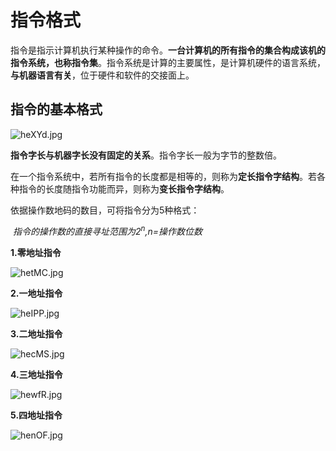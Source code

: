 # 指令格式

指令是指示计算机执行某种操作的命令。**一台计算机的所有指令的集合构成该机的指令系统，也称指令集**。指令系统是计算的主要属性，是计算机硬件的语言系统，**与机器语言有关**，位于硬件和软件的交接面上。

## 指令的基本格式

![heXYd.jpg](https://s1.328888.xyz/2022/05/03/heXYd.jpg)

**指令字长与机器字长没有固定的关系**。指令字长一般为字节的整数倍。  

在一个指令系统中，若所有指令的长度都是相等的，则称为**定长指令字结构**。若各种指令的长度随指令功能而异，则称为**变长指令字结构**。

依据操作数地码的数目，可将指令分为5种格式：

​		*指令的操作数的直接寻址范围为2<sup>n</sup>,n=操作数位数*

**1.零地址指令**

![hetMC.jpg](https://s1.328888.xyz/2022/05/03/hetMC.jpg)

**2.一地址指令**

![heIPP.jpg](https://s1.328888.xyz/2022/05/03/heIPP.jpg)

**3.二地址指令**

![hecMS.jpg](https://s1.328888.xyz/2022/05/03/hecMS.jpg)

**4.三地址指令**

![hewfR.jpg](https://s1.328888.xyz/2022/05/03/hewfR.jpg)

**5.四地址指令**

![henOF.jpg](https://s1.328888.xyz/2022/05/03/henOF.jpg)